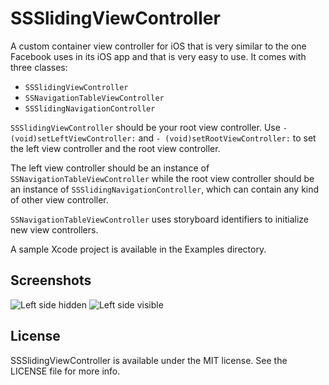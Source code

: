 # SSSlidingViewController

A custom container view controller for iOS that is very similar to the one Facebook uses in its iOS app and that is very easy to use.
It comes with three classes:

- `SSSlidingViewController`
- `SSNavigationTableViewController`
- `SSSlidingNavigationController`

`SSSlidingViewController` should be your root view controller. 
Use `- (void)setLeftViewController:` and `- (void)setRootViewController:` to set the left view controller and the root view controller. 

The left view controller should be an instance of `SSNavigationTableViewController` while the root view controller should be an instance of `SSSlidingNavigationController`, which can contain any kind of other view controller.
 
`SSNavigationTableViewController` uses storyboard identifiers to initialize new view controllers.

A sample Xcode project is available in the Examples directory.

## Screenshots

![Left side hidden](https://raw.github.com/sascha/SSSlidingViewController/screenshots/screenshots/screenshot1.png)
![Left side visible](https://raw.github.com/sascha/SSSlidingViewController/screenshots/screenshots/screenshot2.png)


## License 

SSSlidingViewController is available under the MIT license. See the LICENSE file for more info.